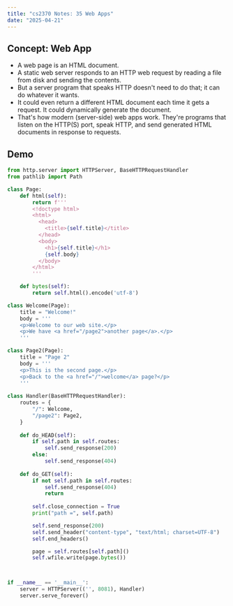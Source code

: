 ```yaml
---
title: "cs2370 Notes: 35 Web Apps"
date: "2025-04-21"
---
```


## Concept: Web App

- A web page is an HTML document.
- A static web server responds to an HTTP web request by reading
  a file from disk and sending the contents.
- But a server program that speaks HTTP doesn't need to do that;
  it can do whatever it wants.
- It could even return a different HTML document each time it gets
  a request. It could dynamically generate the document.
- That's how modern (server-side) web apps work. They're programs
  that listen on the HTTP(S) port, speak HTTP, and send generated
  HTML documents in response to requests. 


## Demo

```python
from http.server import HTTPServer, BaseHTTPRequestHandler
from pathlib import Path

class Page:
    def html(self):
        return f'''
        <!doctype html>
        <html>
          <head>
            <title>{self.title}</title>
          </head>
          <body>
            <h1>{self.title}</h1>
            {self.body}
          </body>
        </html>
        '''

    def bytes(self):
        return self.html().encode('utf-8')

class Welcome(Page):
    title = "Welcome!"
    body = '''
    <p>Welcome to our web site.</p>
    <p>We have <a href="/page2">another page</a>.</p>
    '''

class Page2(Page):
    title = "Page 2"
    body = '''
    <p>This is the second page.</p>
    <p>Back to the <a href="/">welcome</a> page?</p>
    '''
    
class Handler(BaseHTTPRequestHandler):
    routes = {
        "/": Welcome,
        "/page2": Page2,
    }
    
    def do_HEAD(self):
        if self.path in self.routes:
            self.send_response(200)
        else:
            self.send_response(404)
    
    def do_GET(self):
        if not self.path in self.routes:
            self.send_response(404)
            return
        
        self.close_connection = True        
        print("path =", self.path)

        self.send_response(200)
        self.send_header("content-type", "text/html; charset=UTF-8")
        self.end_headers()

        page = self.routes[self.path]()
        self.wfile.write(page.bytes())



if __name__ == '__main__':
    server = HTTPServer(('', 8081), Handler)
    server.serve_forever()
```
